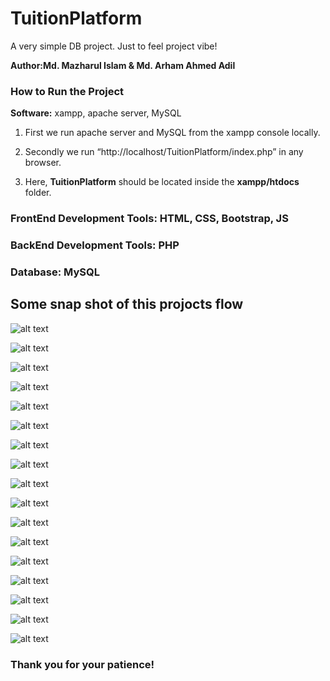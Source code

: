 # TuitionPlatform
A very simple DB project. Just to feel project vibe!

**Author:Md. Mazharul Islam & Md. Arham Ahmed Adil**

### How to Run the Project

**Software:** xampp, apache server, MySQL

1. First we run apache server and MySQL from the xampp console locally.

2. Secondly we run “http://localhost/TuitionPlatform/index.php” in any browser.

3. Here, **TuitionPlatform** should be located inside the **xampp/htdocs** folder.

### FrontEnd Development Tools: HTML, CSS, Bootstrap, JS

### BackEnd Development Tools: PHP

### Database: MySQL

## Some snap shot of this projocts flow

![alt text](images/home.png "Home")

![alt text](images/home1.png "Home 1")

![alt text](images/home2.png "Home 2")

![alt text](images/guardiansignup.png "Guardian Sign Up")

![alt text](images/guardianlogin.png "Guardian Sign In")

![alt text](images/guardianprofile.png "Guardian Profile")

![alt text](images/guardiandashboard.png "Guardian Dashboard")

![alt text](images/newtuitionpost.png "New Tuition Post")

![alt text](images/applicant_list.png "Applicant List")

![alt text](images/deletetuitionpost.png "Delete Tuition Post")

![alt text](images/tutorsignup.png "Tutor Sign Up")

![alt text](images/tutorlogin.png "Tutor Log In")

![alt text](images/tutorprofile.png "Tutor Profile")

![alt text](images/tutordashboard.png "Tutor Dashboard")

![alt text](images/tutordashboard1.png "Tutor Dashboard 1")

![alt text](images/tutorinbox.png "Tutor Inbox")

![alt text](images/tutorinbox1.png "Tutor Inbox 1")

### Thank you for your patience!
